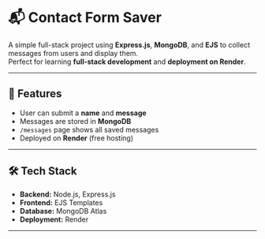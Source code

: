 # 📬 Contact Form Saver

A simple full-stack project using **Express.js**, **MongoDB**, and **EJS** to collect messages from users and display them.  
Perfect for learning **full-stack development** and **deployment on Render**.

---

## 🚀 Features
- User can submit a **name** and **message**
- Messages are stored in **MongoDB**
- `/messages` page shows all saved messages
- Deployed on **Render** (free hosting)

---

## 🛠 Tech Stack
- **Backend:** Node.js, Express.js
- **Frontend:** EJS Templates
- **Database:** MongoDB Atlas
- **Deployment:** Render

---
